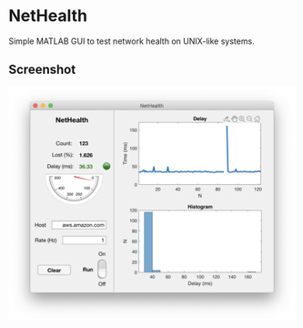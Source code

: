 # NetHealth

Simple MATLAB GUI to test network health on UNIX-like systems.

## Screenshot
![Screenshot](./examples/screenshot.png)
